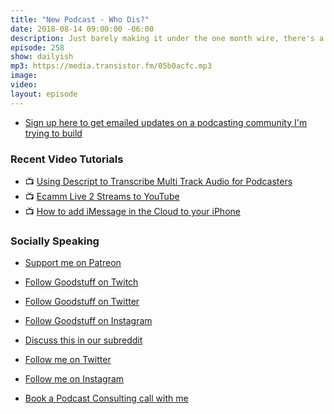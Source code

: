 ```yaml
---
title: "New Podcast - Who Dis?"
date: 2018-08-14 09:00:00 -06:00
description: Just barely making it under the one month wire, there's a video version for Patreon supporters and plain old audio for the rest of ya'll.
episode: 258
show: dailyish
mp3: https://media.transistor.fm/05b0acfc.mp3
image:
video:
layout: episode
---
```


* [Sign up here to get emailed updates on a podcasting community I'm trying to build](https://mailchi.mp/ad73a5bdfab5/podcasting)

### Recent Video Tutorials

* 📺 [Using Descript to Transcribe Multi Track Audio for Podcasters](https://www.youtube.com/watch?v=wRWttnLOQiE)
* 📺 [Ecamm Live 2 Streams to YouTube](https://www.youtube.com/watch?v=lpr267l4VDM)
* 📺 [How to add iMessage in the Cloud to your iPhone](https://www.youtube.com/watch?v=-nrIxRkmFeo)

### Socially Speaking

* [Support me on Patreon](https://www.patreon.com/ichris)

* [Follow Goodstuff on Twitch](https://www.twitch.tv/goodstuff_fm)
* [Follow Goodstuff on Twitter](https://twitter.com/goodstufffm)
* [Follow Goodstuff on Instagram](https://www.instagram.com/goodstuff_fm/)
* [Discuss this in our subreddit](https://www.reddit.com/r/Goodstuff_fm/)

* [Follow me on Twitter](https://www.twitter.com/ichris)
* [Follow me on Instagram](https://www.instagram.com/ichrisv2/)
* [Book a Podcast Consulting call with me](https://calendly.com/ichris/podcast-consulting-call)
